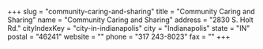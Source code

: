 +++
slug = "community-caring-and-sharing"
title = "Community Caring and Sharing"
name = "Community Caring and Sharing"
address = "2830 S. Holt Rd."
cityIndexKey = "city-in-indianapolis"
city = "Indianapolis"
state = "IN"
postal = "46241"
website = ""
phone = "317 243-8023"
fax = ""
+++

